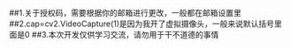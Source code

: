 ##1.关于授权码，需要根据你的邮箱进行更改，一般都在邮箱设置里
##2.cap=cv2.VideoCapture(1)是因为我开了虚拟摄像头，一般来说默认括号里面是0
##3.本次开发仅供学习交流，请勿用于干不道德的事情